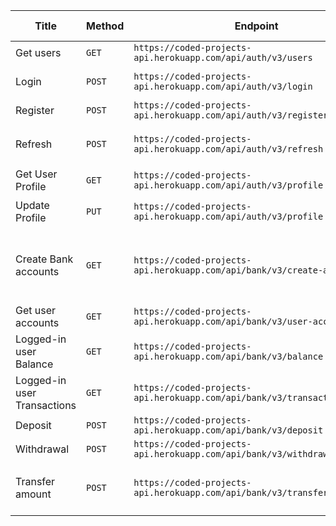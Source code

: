 | Title                       | Method | Endpoint                                                                  | Data required                                        | Notes                              |
| --------------------------- | ------ | ------------------------------------------------------------------------- | ---------------------------------------------------- | ---------------------------------- |
| Get users                   | `GET`  | `https://coded-projects-api.herokuapp.com/api/auth/v3/users`              | `no data required`                                   | NA                                 |
| Login                       | `POST` | `https://coded-projects-api.herokuapp.com/api/auth/v3/login`              | `username password image`                            | NA                                 |
| Register                    | `POST` | `https://coded-projects-api.herokuapp.com/api/auth/v3/register`           | `username password`                                  | NA                                 |
| Refresh                     | `POST` | `https://coded-projects-api.herokuapp.com/api/auth/v3/refresh`            | `refresh token`                                      | `Refresh token set in headers`     |
| Get User Profile            | `GET`  | `https://coded-projects-api.herokuapp.com/api/auth/v3/profile`            | `no data required`                                   | NA                                 |
| Update Profile              | `PUT`  | `https://coded-projects-api.herokuapp.com/api/auth/v3/profile`            | `password or image or both`                          | NA                                 |
| Create Bank accounts        | `GET`  | `https://coded-projects-api.herokuapp.com/api/bank/v3/create-account`     | `optional amount - default amount without body is 0` | NA                                 |
| Get user accounts           | `GET`  | `https://coded-projects-api.herokuapp.com/api/bank/v3/user-accounts`      | `no data required`                                   | NA                                 |
| Logged-in user Balance      | `GET`  | `https://coded-projects-api.herokuapp.com/api/bank/v3/balance`            | `no data required`                                   | NA                                 |
| Logged-in user Transactions | `GET`  | `https://coded-projects-api.herokuapp.com/api/bank/v3/transactions`       | `no data required`                                   | NA                                 |
| Deposit                     | `POST` | `https://coded-projects-api.herokuapp.com/api/bank/v3/deposit`            | `amount`                                             | NA                                 |
| Withdrawal                  | `POST` | `https://coded-projects-api.herokuapp.com/api/bank/v3/withdrawal`         | `amount`                                             | NA                                 |
| Transfer amount             | `POST` | `https://coded-projects-api.herokuapp.com/api/bank/v3/transfer/:username` | `amount`                                             | `route param username is required` |
